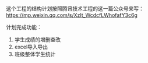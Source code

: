 这个工程的结构计划按照腾讯技术工程的这一篇公众号来写：https://mp.weixin.qq.com/s/Xzlt_WcdcfLWhofafY3c6g

计划完成功能：

1. 学生成绩的增删查改
2. excel导入导出
3. 班级整体学生统计